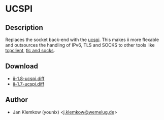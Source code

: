 UCSPI
=====

Description
-----------

Replaces the socket back-end with the [ucspi](https://cr.yp.to/proto/ucspi.txt).
This makes ii more flexable and outsources the handling of IPv6, TLS and SOCKS
to other tools like [tcpclient](https://cr.yp.to/ucspi-tcp.html),
[tlc and socks](https://github.com/younix/ucspi).

Download
--------

* [ii-1.8-ucspi.diff](ii-1.8-ucspi.diff)
* [ii-1.7-ucspi.diff](ii-1.7-ucspi.diff)

Author
------

* Jan Klemkow (younix) <[j.klemkow@wemelug.de](mailto:j.klemkow@wemelug.de)>
